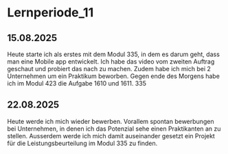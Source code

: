 # Lernperiode_11


## 15.08.2025
Heute starte ich als erstes mit dem Modul 335, in dem es darum geht, dass man eine Mobile app entwickelt. Ich habe das video vom zweiten Auftrag geschaut und probiert das nach zu machen.
Zudem habe ich mich bei 2 Unternehmen um ein Praktikum beworben. Gegen ende des Morgens habe ich im Modul 423 die Aufgabe 1610 und 1611.
335

## 22.08.2025
Heute werde ich mich wieder bewerben. Vorallem spontan bewerbungen bei Unternehmen, in denen ich das Potenzial sehe einen Praktikanten an zu stellen. 
Ausserdem werde ich mich damit auseinander gesetzt ein Projekt für die Leistungsbeurteilung im Modul 335 zu finden. 

